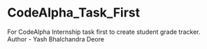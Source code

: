 # CodeAlpha_Task_First
For CodeAlpha Internship task first to create student grade tracker.
<br>
Author - Yash Bhalchandra Deore
